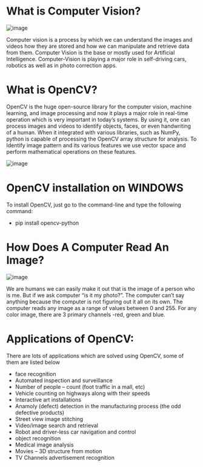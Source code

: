 # What is Computer Vision?

![image](https://user-images.githubusercontent.com/90493668/151181662-9065b43c-99c2-41d6-abee-a35df7eaa0df.png)

Computer vision is a process by which we can understand the images and videos how they are stored and how we can manipulate and retrieve data from them. Computer Vision is the base or mostly used for Artificial Intelligence. Computer-Vision is playing a major role in self-driving cars, robotics as well as in photo correction apps. 

# What is OpenCV?

OpenCV is the huge open-source library for the computer vision, machine learning, and image processing and now it plays a major role in real-time operation which is very important in today’s systems. By using it, one can process images and videos to identify objects, faces, or even handwriting of a human. When it integrated with various libraries, such as NumPy, python is capable of processing the OpenCV array structure for analysis. To Identify image pattern and its various features we use vector space and perform mathematical operations on these features. 

![image](https://user-images.githubusercontent.com/90493668/151163448-8e5aa8d4-fa88-453d-b88e-936369856788.png)

# OpenCV installation on WINDOWS

To install OpenCV, just go to the command-line and type the following command:

- pip install opencv-python

# How Does A Computer Read An Image? 

![image](https://user-images.githubusercontent.com/90493668/151163251-1e0991b0-e30e-4135-936d-c4a249247010.png)

We are humans we can easily make it out that is the image of a person who is me. But if we ask computer “is it my photo?”. The computer can’t say anything because the computer is not figuring out it all on its own. 
The computer reads any image as a range of values between 0 and 255. For any color image, there are 3 primary channels -red, green and blue.

# Applications of OpenCV: 

There are lots of applications which are solved using OpenCV, some of them are listed below 

- face recognition
-	Automated inspection and surveillance
-	Number of people – count (foot traffic in a mall, etc)
-	Vehicle counting on highways along with their speeds
-	Interactive art installations
-	Anamoly (defect) detection in the manufacturing process (the odd defective products)
-	Street view image stitching
-	Video/image search and retrieval
-	Robot and driver-less car navigation and control
-	object recognition
-	Medical image analysis
-	Movies – 3D structure from motion
-	TV Channels advertisement recognition

